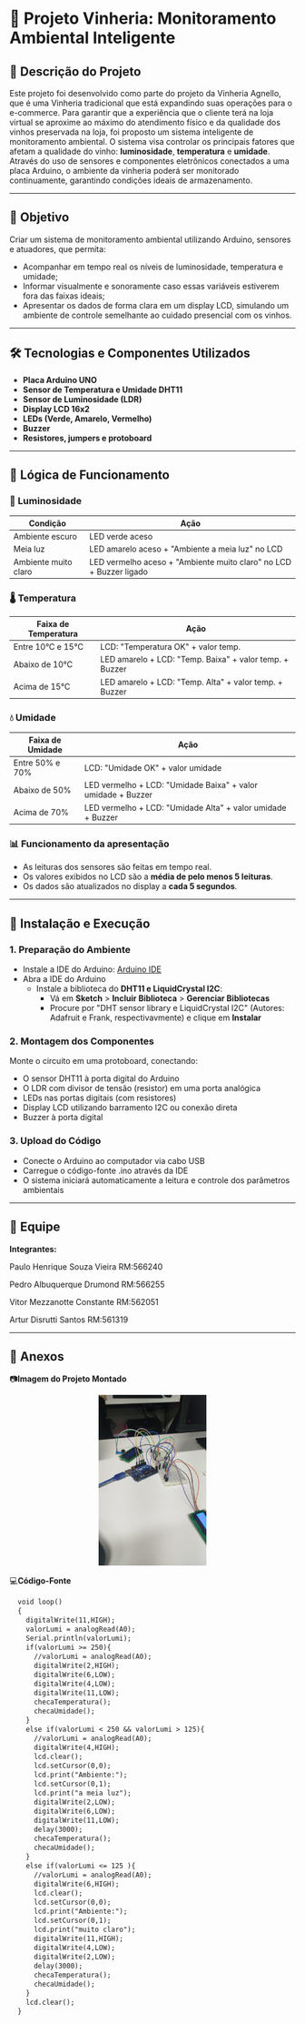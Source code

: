 # 🍷 Projeto Vinheria: Monitoramento Ambiental Inteligente

## 📘 Descrição do Projeto

Este projeto foi desenvolvido como parte do projeto da Vinheria Agnello, que é uma Vinheria tradicional que está expandindo suas operações para o e-commerce. Para garantir que a experiência que o cliente terá na loja virtual se aproxime ao máximo do atendimento físico e da qualidade dos vinhos preservada na loja, foi proposto um sistema inteligente de monitoramento ambiental.
O sistema visa controlar os principais fatores que afetam a qualidade do vinho: **luminosidade**, **temperatura** e **umidade**. Através do uso de sensores e componentes eletrônicos conectados a uma placa Arduino, o ambiente da vinheria poderá ser monitorado continuamente, garantindo condições ideais de armazenamento.

---

## 🎯 Objetivo

Criar um sistema de monitoramento ambiental utilizando Arduino, sensores e atuadores, que permita:

- Acompanhar em tempo real os níveis de luminosidade, temperatura e umidade;
- Informar visualmente e sonoramente caso essas variáveis estiverem fora das faixas ideais;
- Apresentar os dados de forma clara em um display LCD, simulando um ambiente de controle semelhante ao cuidado presencial com os vinhos.

---

## 🛠 Tecnologias e Componentes Utilizados

- **Placa Arduino UNO**
- **Sensor de Temperatura e Umidade DHT11**
- **Sensor de Luminosidade (LDR)**
- **Display LCD 16x2**
- **LEDs (Verde, Amarelo, Vermelho)**
- **Buzzer**
- **Resistores, jumpers e protoboard**

---

## 🧠 Lógica de Funcionamento

### 🔆 Luminosidade

| Condição                | Ação                                                                 |
|-------------------------|----------------------------------------------------------------------|
| Ambiente escuro         | LED verde aceso                                                     |
| Meia luz                | LED amarelo aceso + "Ambiente a meia luz" no LCD                    |
| Ambiente muito claro    | LED vermelho aceso + "Ambiente muito claro" no LCD + Buzzer ligado  |

### 🌡 Temperatura

| Faixa de Temperatura | Ação                                                                      |
|----------------------|---------------------------------------------------------------------------|
| Entre 10°C e 15°C    | LCD: "Temperatura OK" + valor temp.                                             |
| Abaixo de 10°C       | LED amarelo + LCD: "Temp. Baixa" + valor temp. + Buzzer                        |
| Acima de 15°C        | LED amarelo + LCD: "Temp. Alta" + valor temp. + Buzzer                         |

### 💧 Umidade

| Faixa de Umidade     | Ação                                                                      |
|----------------------|---------------------------------------------------------------------------|
| Entre 50% e 70%      | LCD: "Umidade OK" + valor umidade                                                 |
| Abaixo de 50%        | LED vermelho + LCD: "Umidade Baixa" + valor umidade + Buzzer                      |
| Acima de 70%         | LED vermelho + LCD: "Umidade Alta" + valor umidade + Buzzer                       |

### 📊 Funcionamento da apresentação

- As leituras dos sensores são feitas em tempo real.
- Os valores exibidos no LCD são a **média de pelo menos 5 leituras**.
- Os dados são atualizados no display a **cada 5 segundos**.

---

## 🧪 Instalação e Execução

### 1. Preparação do Ambiente

- Instale a IDE do Arduino: [Arduino IDE](https://www.arduino.cc/en/software)
- Abra a IDE do Arduino
  - Instale a biblioteca do **DHT11 e LiquidCrystal I2C**:
    - Vá em **Sketch** > **Incluir Biblioteca** > **Gerenciar Bibliotecas**
    - Procure por "DHT sensor library e LiquidCrystal I2C" (Autores: Adafruit e Frank, respectivavmente) e clique em **Instalar**

### 2. Montagem dos Componentes

Monte o circuito em uma protoboard, conectando:

- O sensor DHT11 à porta digital do Arduino
- O LDR com divisor de tensão (resistor) em uma porta analógica
- LEDs nas portas digitais (com resistores)
- Display LCD utilizando barramento I2C ou conexão direta
- Buzzer à porta digital

### 3. Upload do Código

- Conecte o Arduino ao computador via cabo USB
- Carregue o código-fonte .ino através da IDE
- O sistema iniciará automaticamente a leitura e controle dos parâmetros ambientais

---

## 👥 Equipe

**Integrantes:**

Paulo Henrique Souza Vieira RM:566240

Pedro Albuquerque Drumond RM:566255

Vitor Mezzanotte Constante RM:562051

Artur Disrutti Santos RM:561319

---

## 📎 Anexos

📷**Imagem do Projeto Montado**

 <p align="center">
 <img src="./assets/imagemArduino.jpeg" alt="Imagem do projeto" width="190" height="300" />
 </p>

 💻**Código-Fonte**


```
  void loop()
  {
    digitalWrite(11,HIGH);
    valorLumi = analogRead(A0);
    Serial.println(valorLumi);
    if(valorLumi >= 250){
      //valorLumi = analogRead(A0);
      digitalWrite(2,HIGH);
      digitalWrite(6,LOW);
      digitalWrite(4,LOW);
      digitalWrite(11,LOW);
      checaTemperatura();
      checaUmidade();
    }
    else if(valorLumi < 250 && valorLumi > 125){
      //valorLumi = analogRead(A0);
      digitalWrite(4,HIGH);
      lcd.clear();
      lcd.setCursor(0,0);
      lcd.print("Ambiente:"); 
      lcd.setCursor(0,1);
      lcd.print("a meia luz");
      digitalWrite(2,LOW);
      digitalWrite(6,LOW);
      digitalWrite(11,LOW);
      delay(3000);
      checaTemperatura();
      checaUmidade();
    }
    else if(valorLumi <= 125 ){
      //valorLumi = analogRead(A0);
      digitalWrite(6,HIGH);
      lcd.clear();
      lcd.setCursor(0,0);
      lcd.print("Ambiente:"); 
      lcd.setCursor(0,1);
      lcd.print("muito claro");
      digitalWrite(11,HIGH);
      digitalWrite(4,LOW);
      digitalWrite(2,LOW);
      delay(3000);
      checaTemperatura();
      checaUmidade();
    }
    lcd.clear();
  }
